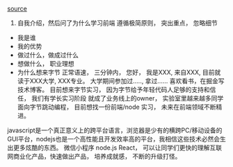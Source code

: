 [source](https://juejin.cn/post/6844904088337907720)

1. 自我介绍，然后问了为什么学习前端
遵循极简原则， 突出重点， 忽略细节
- 我是谁
- 我的优势
- 做过什么，做成过什么 
- 想做什么， 职业理想
- 为什么想来字节
正常语速， 三分钟内， 
您好， 我是XXX, 来自XXX, 目前就读于XXX大学, XXX专业。
大学期间参加过....., 拿过......
喜欢看书，在掘金写技术博客。
目前想来字节实习， 
因为字节给予年轻代码人足够的支持和信任， 我们有学长实习阶段
就成了业务线上的owner， 实验室里越来越多同学面向字节跳动编程，
目前想找一份前端/node 实习， 未来在前端领域不断精进。


javascript是一个真正意义上的跨平台语言，浏览器是少有的横跨PC/移动设备的GUI平台，nodejs也是一个高性能且开发效率高的平台，我相信这些技术必然会生出更多炫酷的东西。
微信小程序 node.js React， 可以让同学们更快的理解互联网商业化产品，快速做出产品，
培养成就感， 不断的升级打怪。
